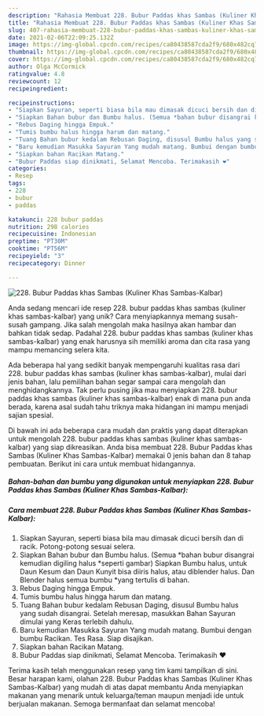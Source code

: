 ```yaml
---
description: "Rahasia Membuat 228. Bubur Paddas khas Sambas (Kuliner Khas Sambas-Kalbar) yang Menggugah Selera"
title: "Rahasia Membuat 228. Bubur Paddas khas Sambas (Kuliner Khas Sambas-Kalbar) yang Menggugah Selera"
slug: 407-rahasia-membuat-228-bubur-paddas-khas-sambas-kuliner-khas-sambas-kalbar-yang-menggugah-selera
date: 2021-02-06T22:09:25.132Z
image: https://img-global.cpcdn.com/recipes/ca80438587cda2f9/680x482cq70/228-bubur-paddas-khas-sambas-kuliner-khas-sambas-kalbar-foto-resep-utama.jpg
thumbnail: https://img-global.cpcdn.com/recipes/ca80438587cda2f9/680x482cq70/228-bubur-paddas-khas-sambas-kuliner-khas-sambas-kalbar-foto-resep-utama.jpg
cover: https://img-global.cpcdn.com/recipes/ca80438587cda2f9/680x482cq70/228-bubur-paddas-khas-sambas-kuliner-khas-sambas-kalbar-foto-resep-utama.jpg
author: Olga McCormick
ratingvalue: 4.8
reviewcount: 12
recipeingredient:

recipeinstructions:
- "Siapkan Sayuran, seperti biasa bila mau dimasak dicuci bersih dan di racik. Potong-potong sesuai selera."
- "Siapkan Bahan bubur dan Bumbu halus. (Semua *bahan bubur disangrai kemudian digiling halus *seperti gambar) Siapkan Bumbu halus, untuk Daun Kesum dan Daun Kunyit bisa diiris halus, atau diblender halus. Dan Blender halus semua bumbu *yang tertulis di bahan."
- "Rebus Daging hingga Empuk."
- "Tumis bumbu halus hingga harum dan matang."
- "Tuang Bahan bubur kedalam Rebusan Daging, disusul Bumbu halus yang sudah disangrai. Setelah meresap, masukkan Bahan Sayuran dimulai yang Keras terlebih dahulu."
- "Baru kemudian Masukka Sayuran Yang mudah matang. Bumbui dengan bumbu Racikan. Tes Rasa. Siap disajikan."
- "Siapkan bahan Racikan Matang."
- "Bubur Paddas siap dinikmati, Selamat Mencoba. Terimakasih ❤️"
categories:
- Resep
tags:
- 228
- bubur
- paddas

katakunci: 228 bubur paddas 
nutrition: 298 calories
recipecuisine: Indonesian
preptime: "PT30M"
cooktime: "PT56M"
recipeyield: "3"
recipecategory: Dinner

---
```



![228. Bubur Paddas khas Sambas (Kuliner Khas Sambas-Kalbar)](https://img-global.cpcdn.com/recipes/ca80438587cda2f9/680x482cq70/228-bubur-paddas-khas-sambas-kuliner-khas-sambas-kalbar-foto-resep-utama.jpg)

Anda sedang mencari ide resep 228. bubur paddas khas sambas (kuliner khas sambas-kalbar) yang unik? Cara menyiapkannya memang susah-susah gampang. Jika salah mengolah maka hasilnya akan hambar dan bahkan tidak sedap. Padahal 228. bubur paddas khas sambas (kuliner khas sambas-kalbar) yang enak harusnya sih memiliki aroma dan cita rasa yang mampu memancing selera kita.



Ada beberapa hal yang sedikit banyak mempengaruhi kualitas rasa dari 228. bubur paddas khas sambas (kuliner khas sambas-kalbar), mulai dari jenis bahan, lalu pemilihan bahan segar sampai cara mengolah dan menghidangkannya. Tak perlu pusing jika mau menyiapkan 228. bubur paddas khas sambas (kuliner khas sambas-kalbar) enak di mana pun anda berada, karena asal sudah tahu triknya maka hidangan ini mampu menjadi sajian spesial.


Di bawah ini ada beberapa cara mudah dan praktis yang dapat diterapkan untuk mengolah 228. bubur paddas khas sambas (kuliner khas sambas-kalbar) yang siap dikreasikan. Anda bisa membuat 228. Bubur Paddas khas Sambas (Kuliner Khas Sambas-Kalbar) memakai 0 jenis bahan dan 8 tahap pembuatan. Berikut ini cara untuk membuat hidangannya.

<!--inarticleads1-->

##### Bahan-bahan dan bumbu yang digunakan untuk menyiapkan 228. Bubur Paddas khas Sambas (Kuliner Khas Sambas-Kalbar):





<!--inarticleads2-->

##### Cara membuat 228. Bubur Paddas khas Sambas (Kuliner Khas Sambas-Kalbar):

1. Siapkan Sayuran, seperti biasa bila mau dimasak dicuci bersih dan di racik. Potong-potong sesuai selera.
1. Siapkan Bahan bubur dan Bumbu halus. (Semua *bahan bubur disangrai kemudian digiling halus *seperti gambar) Siapkan Bumbu halus, untuk Daun Kesum dan Daun Kunyit bisa diiris halus, atau diblender halus. Dan Blender halus semua bumbu *yang tertulis di bahan.
1. Rebus Daging hingga Empuk.
1. Tumis bumbu halus hingga harum dan matang.
1. Tuang Bahan bubur kedalam Rebusan Daging, disusul Bumbu halus yang sudah disangrai. Setelah meresap, masukkan Bahan Sayuran dimulai yang Keras terlebih dahulu.
1. Baru kemudian Masukka Sayuran Yang mudah matang. Bumbui dengan bumbu Racikan. Tes Rasa. Siap disajikan.
1. Siapkan bahan Racikan Matang.
1. Bubur Paddas siap dinikmati, Selamat Mencoba. Terimakasih ❤️




Terima kasih telah menggunakan resep yang tim kami tampilkan di sini. Besar harapan kami, olahan 228. Bubur Paddas khas Sambas (Kuliner Khas Sambas-Kalbar) yang mudah di atas dapat membantu Anda menyiapkan makanan yang menarik untuk keluarga/teman maupun menjadi ide untuk berjualan makanan. Semoga bermanfaat dan selamat mencoba!
